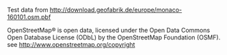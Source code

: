 Test data from http://download.geofabrik.de/europe/monaco-160101.osm.pbf

OpenStreetMap® is open data, licensed under the Open Data Commons Open Database License (ODbL) by the OpenStreetMap Foundation (OSMF).
see http://www.openstreetmap.org/copyright 


